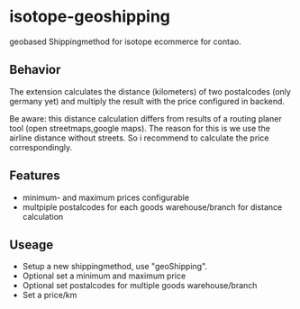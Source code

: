 # isotope-geoshipping
geobased Shippingmethod for isotope ecommerce for contao.

## Behavior

The extension calculates the distance (kilometers) of two postalcodes (only germany yet) and
multiply the result with the price configured in backend.

Be aware: this distance calculation differs from results of a routing planer tool (open streetmaps,google maps). 
The reason for this is we use the airline distance without streets. So i recommend to calculate the price correspondingly.

## Features

- minimum- and maximum prices configurable
- multpiple postalcodes for each goods warehouse/branch for distance calculation

## Useage

- Setup a new shippingmethod, use "geoShipping".
- Optional set a minimum and maximum price
- Optional set postalcodes for multiple goods warehouse/branch
- Set a price/km
